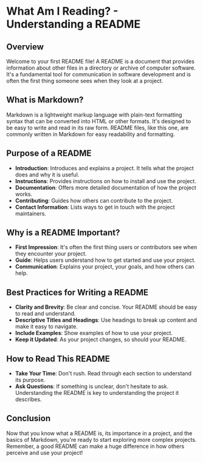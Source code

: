 # What Am I Reading? - Understanding a README

## Overview
Welcome to your first README file! A README is a document that provides information about other files in a directory or archive of computer software. It's a fundamental tool for communication in software development and is often the first thing someone sees when they look at a project.

## What is Markdown?
Markdown is a lightweight markup language with plain-text formatting syntax that can be converted into HTML or other formats. It's designed to be easy to write and read in its raw form. README files, like this one, are commonly written in Markdown for easy readability and formatting.

## Purpose of a README
- **Introduction**: Introduces and explains a project. It tells what the project does and why it is useful.
- **Instructions**: Provides instructions on how to install and use the project.
- **Documentation**: Offers more detailed documentation of how the project works.
- **Contributing**: Guides how others can contribute to the project.
- **Contact Information**: Lists ways to get in touch with the project maintainers.

## Why is a README Important?
- **First Impression**: It's often the first thing users or contributors see when they encounter your project.
- **Guide**: Helps users understand how to get started and use your project.
- **Communication**: Explains your project, your goals, and how others can help.

## Best Practices for Writing a README
- **Clarity and Brevity**: Be clear and concise. Your README should be easy to read and understand.
- **Descriptive Titles and Headings**: Use headings to break up content and make it easy to navigate.
- **Include Examples**: Show examples of how to use your project.
- **Keep it Updated**: As your project changes, so should your README.

## How to Read This README
- **Take Your Time**: Don't rush. Read through each section to understand its purpose.
- **Ask Questions**: If something is unclear, don't hesitate to ask. Understanding the README is key to understanding the project it describes.

## Conclusion
Now that you know what a README is, its importance in a project, and the basics of Markdown, you're ready to start exploring more complex projects. Remember, a good README can make a huge difference in how others perceive and use your project!
